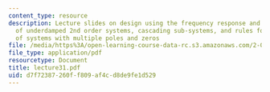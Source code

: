 ```yaml
---
content_type: resource
description: Lecture slides on design using the frequency response and Bode plots
  of underdamped 2nd order systems, cascading sub-systems, and rules for Bode plots
  of systems with multiple poles and zeros
file: /media/https%3A/open-learning-course-data-rc.s3.amazonaws.com/2-004-systems-modeling-and-control-ii-fall-2007/d7f72387260ff809af4cd8de9fe1d529_lecture31.pdf
file_type: application/pdf
resourcetype: Document
title: lecture31.pdf
uid: d7f72387-260f-f809-af4c-d8de9fe1d529
---
```

